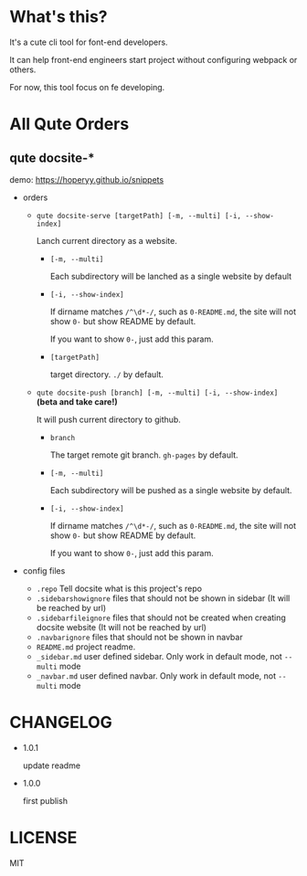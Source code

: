 # What's this?

It's a cute cli tool for font-end developers.

It can help front-end engineers start project without configuring webpack or others.

For now, this tool focus on fe developing.

# All Qute Orders

## qute docsite-*

demo: https://hoperyy.github.io/snippets

+   orders

    +   `qute docsite-serve [targetPath] [-m, --multi] [-i, --show-index]`

        Lanch current directory as a website.

        +   `[-m, --multi]`

            Each subdirectory will be lanched as a single website by default

        +   `[-i, --show-index]`

            If dirname matches `/^\d*-/`, such as `0-README.md`, the site will not show `0-` but show README by default.

            If you want to show `0-`, just add this param.

        +   `[targetPath]`

            target directory. `./` by default.

    +   `qute docsite-push [branch] [-m, --multi] [-i, --show-index]`**(beta and take care!)**

        It will push current directory to github.

        +   `branch`

            The target remote git branch. `gh-pages` by default.

        +   `[-m, --multi]`

            Each subdirectory will be pushed as a single website by default.

        +   `[-i, --show-index]`

            If dirname matches `/^\d*-/`, such as `0-README.md`, the site will not show `0-` but show README by default.

            If you want to show `0-`, just add this param.

+   config files

    +   `.repo` Tell docsite what is this project's repo
    +   `.sidebarshowignore` files that should not be shown in sidebar (It will be reached by url)
    +   `.sidebarfileignore` files that should not be created when creating docsite website (It will not be reached by url)
    +   `.navbarignore` files that should not be shown in navbar
    +   `README.md` project readme.
    +   `_sidebar.md` user defined sidebar. Only work in default mode, not `--multi` mode
    +   `_navbar.md` user defined navbar. Only work in default mode, not `--multi` mode

# CHANGELOG

+   1.0.1

    update readme

+   1.0.0

    first publish

# LICENSE

MIT

